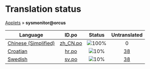 # Translation status
[Applets](../../README.md) &#187; **sysmonitor@orcus**

Language | ID.po | Status | Untranslated
---------|:--:|:------:|:-----------:
[Chinese (Simplified)](../../language-status/zh_CN.md) | [zh_CN.po](po/zh_CN.po) | ![100%](http://progressed.io/bar/100) | 0
[Croatian](../../language-status/hr.md) | [hr.po](po/hr.po) | ![10%](http://progressed.io/bar/10) | [38](untranslated-po/hr.md)
[Swedish](../../language-status/sv.md) | [sv.po](po/sv.po) | ![10%](http://progressed.io/bar/10) | [38](untranslated-po/sv.md)

